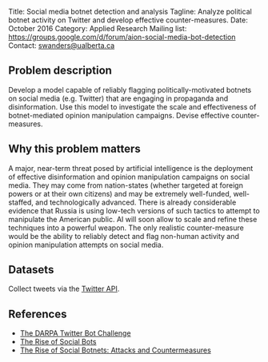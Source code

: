 Title: Social media botnet detection and analysis
Tagline: Analyze political botnet activity on Twitter and develop effective counter-measures.
Date: October 2016
Category: Applied Research
Mailing list: https://groups.google.com/d/forum/aion-social-media-bot-detection
Contact: swanders@ualberta.ca 


## Problem description

Develop a model capable of reliably flagging politically-motivated botnets on social media (e.g. Twitter) that are engaging in propaganda and disinformation. Use this model to investigate the scale and effectiveness of botnet-mediated opinion manipulation campaigns. Devise effective counter-measures.


## Why this problem matters

A major, near-term threat posed by artificial intelligence is the deployment of effective disinformation and opinion manipulation campaigns on social media. They may come from nation-states (whether targeted at foreign powers or at their own citizens) and may be extremely well-funded, well-staffed, and technologically advanced. There is already considerable evidence that Russia is using low-tech versions of such tactics to attempt to manipulate the American public. AI will soon allow to scale and refine these techniques into a powerful weapon. The only realistic counter-measure would be the ability to reliably detect and flag non-human activity and opinion manipulation attempts on social media.


## Datasets

Collect tweets via the [Twitter API](https://dev.twitter.com/overview/documentation).


## References

- [The DARPA Twitter Bot Challenge](https://arxiv.org/abs/1601.05140)
- [The Rise of Social Bots](https://arxiv.org/abs/1407.5225)
- [The Rise of Social Botnets: Attacks and Countermeasures](https://arxiv.org/abs/1603.02714)
